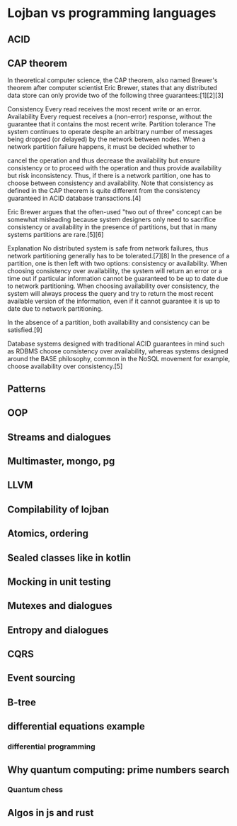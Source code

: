 # Lojban vs programming languages

## ACID

## CAP theorem

In theoretical computer science, the CAP theorem, also named Brewer's theorem after computer scientist Eric Brewer, states that any distributed data store can only provide two of the following three guarantees:[1][2][3]

Consistency
Every read receives the most recent write or an error.
Availability
Every request receives a (non-error) response, without the guarantee that it contains the most recent write.
Partition tolerance
The system continues to operate despite an arbitrary number of messages being dropped (or delayed) by the network between nodes.
When a network partition failure happens, it must be decided whether to

cancel the operation and thus decrease the availability but ensure consistency or to
proceed with the operation and thus provide availability but risk inconsistency.
Thus, if there is a network partition, one has to choose between consistency and availability. Note that consistency as defined in the CAP theorem is quite different from the consistency guaranteed in ACID database transactions.[4]

Eric Brewer argues that the often-used "two out of three" concept can be somewhat misleading because system designers only need to sacrifice consistency or availability in the presence of partitions, but that in many systems partitions are rare.[5][6]

Explanation
No distributed system is safe from network failures, thus network partitioning generally has to be tolerated.[7][8] In the presence of a partition, one is then left with two options: consistency or availability. When choosing consistency over availability, the system will return an error or a time out if particular information cannot be guaranteed to be up to date due to network partitioning. When choosing availability over consistency, the system will always process the query and try to return the most recent available version of the information, even if it cannot guarantee it is up to date due to network partitioning.

In the absence of a partition, both availability and consistency can be satisfied.[9]

Database systems designed with traditional ACID guarantees in mind such as RDBMS choose consistency over availability, whereas systems designed around the BASE philosophy, common in the NoSQL movement for example, choose availability over consistency.[5]


## Patterns

## OOP

## Streams and dialogues

## Multimaster, mongo, pg 

## LLVM

## Compilability of lojban

## Atomics, ordering

## Sealed classes like in kotlin

## Mocking in unit testing

## Mutexes and dialogues

## Entropy and dialogues

## CQRS

## Event sourcing

## B-tree

## differential equations example

### differential programming

## Why quantum computing: prime numbers search

### Quantum chess

## Algos in js and rust